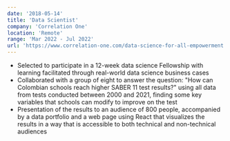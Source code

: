 ```yaml
---
date: '2018-05-14'
title: 'Data Scientist'
company: 'Correlation One'
location: 'Remote'
range: 'Mar 2022 - Jul 2022'
url: 'https://www.correlation-one.com/data-science-for-all-empowerment'
---
```


- Selected to participate in a 12-week data science Fellowship with learning facilitated through real-world data science business cases
- Collaborated with a group of eight to answer the question: "How can Colombian schools reach higher SABER 11 test results?" using all data from tests conducted between 2000 and 2021, finding some key variables that schools can modify to improve on the test
- Presentation of the results to an audience of 800 people, accompanied by a data portfolio and a web page using React that visualizes the results in a way that is accessible to both technical and non-technical audiences
